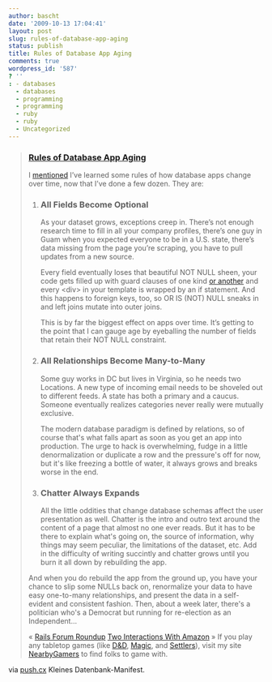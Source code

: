 ```yaml
---
author: bascht
date: '2009-10-13 17:04:41'
layout: post
slug: rules-of-database-app-aging
status: publish
title: Rules of Database App Aging
comments: true
wordpress_id: '587'
? ''
: - databases
  - databases
  - programming
  - programming
  - ruby
  - ruby
  - Uncategorized
---
```


> ### [Rules of Database App Aging](http://push.cx/2009/rules-of-database-app-aging)
> 
> I [mentioned](http://push.cx/2009/washington-post-update) I’ve
> learned some rules of how database apps change over time, now that
> I’ve done a few dozen. They are:
> 
> 1.  ### All Fields Become Optional
> 
>     As your dataset grows, exceptions creep in. There’s not enough
>     research time to fill in all your company profiles, there’s one guy
>     in Guam when you expected everyone to be in a U.S. state, there’s
>     data missing from the page you’re scraping, you have to pull
>     updates from a new source.
> 
>     Every field eventually loses that beautiful NOT NULL sheen, your
>     code gets filled up with guard clauses of one kind
>     [or another](http://weblog.raganwald.com/2008/01/objectandand-objectme-in-ruby.html)
>     and every <div\> in your template is wrapped by an if statement.
>     And this happens to foreign keys, too, so OR IS (NOT) NULL sneaks
>     in and left joins mutate into outer joins.
> 
>     This is by far the biggest effect on apps over time. It’s getting
>     to the point that I can gauge age by eyeballing the number of
>     fields that retain their NOT NULL constraint.
> 
> 2.  ### All Relationships Become Many-to-Many
> 
>     Some guy works in DC but lives in Virginia, so he needs two
>     Locations. A new type of incoming email needs to be shoveled out to
>     different feeds. A state has both a primary and a caucus. Someone
>     eventually realizes categories never really were mutually
>     exclusive.
> 
>     The modern database paradigm is defined by relations, so of course
>     that's what falls apart as soon as you get an app into production.
>     The urge to hack is overwhelming, fudge in a little denormalization
>     or duplicate a row and the pressure's off for now, but it's like
>     freezing a bottle of water, it always grows and breaks worse in the
>     end.
> 
> 3.  ### Chatter Always Expands
> 
>     All the little oddities that change database schemas affect the
>     user presentation as well. Chatter is the intro and outro text
>     around the content of a page that almost no one ever reads. But it
>     has to be there to explain what's going on, the source of
>     information, why things may seem peculiar, the limitations of the
>     dataset, etc. Add in the difficulty of writing succintly and
>     chatter grows until you burn it all down by rebuilding the app.
> 
> 
> And when you do rebuild the app from the ground up, you have your
> chance to slip some NULLs back on, renormalize your data to have
> easy one-to-many relationships, and present the data in a
> self-evident and consistent fashion. Then, about a week later,
> there's a politician who's a Democrat but running for re-election
> as an Independent...
> 
> « [Rails Forum Roundup](http://push.cx/2009/rails-forum-roundup)
> [Two Interactions With Amazon](http://push.cx/2009/two-interactions-with-amazon)
> »
> If you play any tabletop games (like
> [D&D](http://nearbygamers.com/tag/D&D),
> [Magic](http://nearbygamers.com/tag/Magic), and
> [Settlers](http://nearbygamers.com/tag/Settlers)), visit my site
> [NearbyGamers](http://nearbygamers.com) to find folks to game
> with.

via [push.cx](http://push.cx/2009/rules-of-database-app-aging)
Kleines Datenbank-Manifest.



